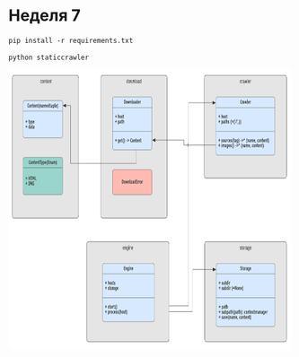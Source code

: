 # Неделя 7

```
pip install -r requirements.txt
```

```
python staticcrawler
```

<img src="../img/static_crawler.png" height="500">
